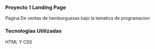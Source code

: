 ### Proyecto 1 Landing Page
Pagina De ventas de hamburguesas bajo la tematica de programacion

### Tecnologias Utilizadas
HTML Y CSS
